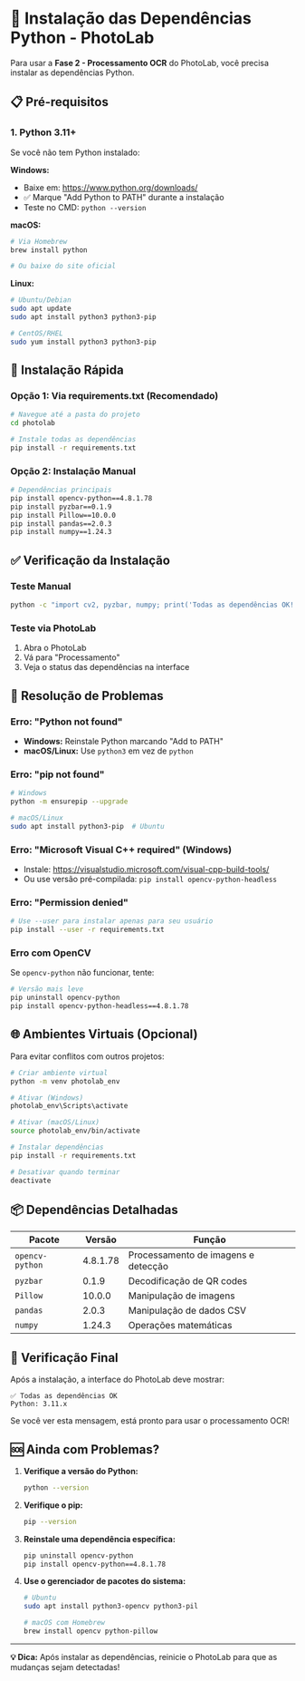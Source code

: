 # 🐍 Instalação das Dependências Python - PhotoLab

Para usar a **Fase 2 - Processamento OCR** do PhotoLab, você precisa instalar as dependências Python.

## 📋 Pré-requisitos

### 1. Python 3.11+
Se você não tem Python instalado:

**Windows:**
- Baixe em: https://www.python.org/downloads/
- ✅ Marque "Add Python to PATH" durante a instalação
- Teste no CMD: `python --version`

**macOS:**
```bash
# Via Homebrew
brew install python

# Ou baixe do site oficial
```

**Linux:**
```bash
# Ubuntu/Debian
sudo apt update
sudo apt install python3 python3-pip

# CentOS/RHEL
sudo yum install python3 python3-pip
```

## 🚀 Instalação Rápida

### Opção 1: Via requirements.txt (Recomendado)
```bash
# Navegue até a pasta do projeto
cd photolab

# Instale todas as dependências
pip install -r requirements.txt
```

### Opção 2: Instalação Manual
```bash
# Dependências principais
pip install opencv-python==4.8.1.78
pip install pyzbar==0.1.9
pip install Pillow==10.0.0
pip install pandas==2.0.3
pip install numpy==1.24.3
```

## ✅ Verificação da Instalação

### Teste Manual
```bash
python -c "import cv2, pyzbar, numpy; print('Todas as dependências OK!')"
```

### Teste via PhotoLab
1. Abra o PhotoLab
2. Vá para "Processamento"
3. Veja o status das dependências na interface

## 🔧 Resolução de Problemas

### Erro: "Python not found"
- **Windows:** Reinstale Python marcando "Add to PATH"
- **macOS/Linux:** Use `python3` em vez de `python`

### Erro: "pip not found"
```bash
# Windows
python -m ensurepip --upgrade

# macOS/Linux
sudo apt install python3-pip  # Ubuntu
```

### Erro: "Microsoft Visual C++ required" (Windows)
- Instale: https://visualstudio.microsoft.com/visual-cpp-build-tools/
- Ou use versão pré-compilada: `pip install opencv-python-headless`

### Erro: "Permission denied"
```bash
# Use --user para instalar apenas para seu usuário
pip install --user -r requirements.txt
```

### Erro com OpenCV
Se `opencv-python` não funcionar, tente:
```bash
# Versão mais leve
pip uninstall opencv-python
pip install opencv-python-headless==4.8.1.78
```

## 🌐 Ambientes Virtuais (Opcional)

Para evitar conflitos com outros projetos:

```bash
# Criar ambiente virtual
python -m venv photolab_env

# Ativar (Windows)
photolab_env\Scripts\activate

# Ativar (macOS/Linux)
source photolab_env/bin/activate

# Instalar dependências
pip install -r requirements.txt

# Desativar quando terminar
deactivate
```

## 📦 Dependências Detalhadas

| Pacote | Versão | Função |
|--------|--------|---------|
| `opencv-python` | 4.8.1.78 | Processamento de imagens e detecção |
| `pyzbar` | 0.1.9 | Decodificação de QR codes |
| `Pillow` | 10.0.0 | Manipulação de imagens |
| `pandas` | 2.0.3 | Manipulação de dados CSV |
| `numpy` | 1.24.3 | Operações matemáticas |

## 🎯 Verificação Final

Após a instalação, a interface do PhotoLab deve mostrar:

```
✅ Todas as dependências OK
Python: 3.11.x
```

Se você ver esta mensagem, está pronto para usar o processamento OCR!

## 🆘 Ainda com Problemas?

1. **Verifique a versão do Python:**
   ```bash
   python --version
   ```

2. **Verifique o pip:**
   ```bash
   pip --version
   ```

3. **Reinstale uma dependência específica:**
   ```bash
   pip uninstall opencv-python
   pip install opencv-python==4.8.1.78
   ```

4. **Use o gerenciador de pacotes do sistema:**
   ```bash
   # Ubuntu
   sudo apt install python3-opencv python3-pil

   # macOS com Homebrew
   brew install opencv python-pillow
   ```

---

**💡 Dica:** Após instalar as dependências, reinicie o PhotoLab para que as mudanças sejam detectadas!




